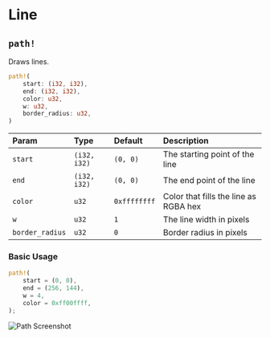 # Line

## `path!`

Draws lines.

```rust title="turbo::canvas"
path!(
    start: (i32, i32),
    end: (i32, i32),
    color: u32,
    w: u32,
    border_radius: u32,
)
```

| Param           | Type         | Default      | Description                           |
| :-------------- | :----------- | :----------- | :------------------------------------ |
| `start`         | `(i32, i32)` | `(0, 0)`     | The starting point of the line        |
| `end`           | `(i32, i32)` | `(0, 0)`     | The end point of the line             |
| `color`         | `u32`        | `0xffffffff` | Color that fills the line as RGBA hex |
| `w`             | `u32`        | `1`          | The line width in pixels              |
| `border_radius` | `u32`        | `0`          | Border radius in pixels               |

### Basic Usage

```rust
path!(
    start = (0, 0),
    end = (256, 144),
    w = 4,
    color = 0xff00ffff,
);
```

![Path Screenshot](/path_screenshot.png)
